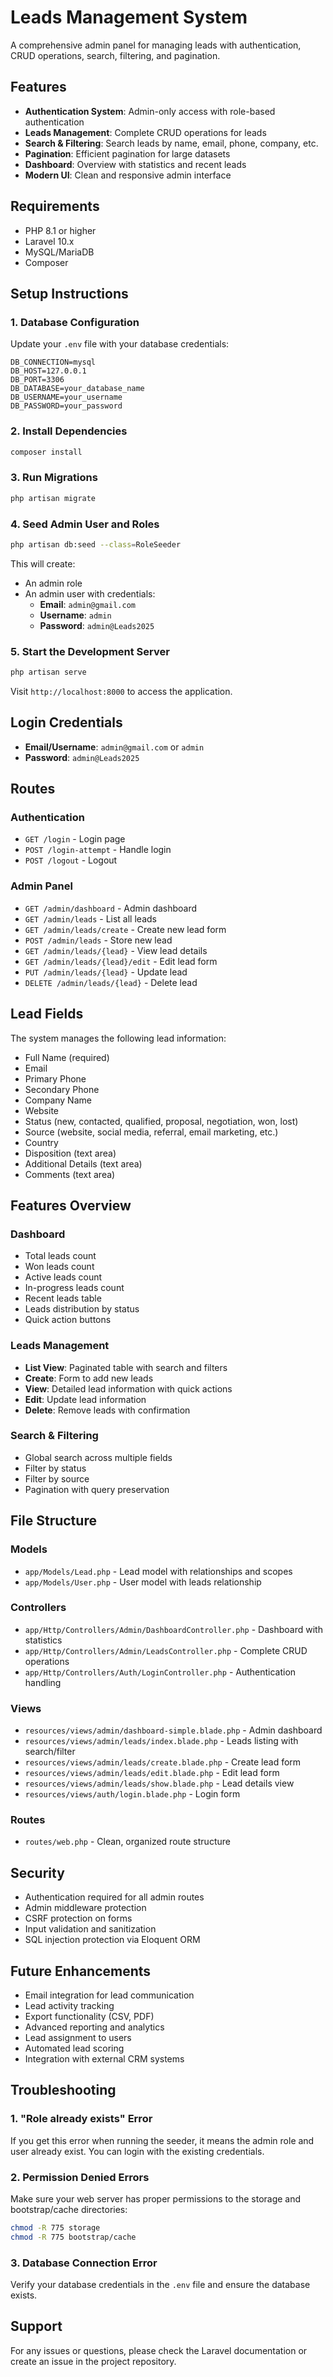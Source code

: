 # Leads Management System

A comprehensive admin panel for managing leads with authentication, CRUD operations, search, filtering, and pagination.

## Features

- **Authentication System**: Admin-only access with role-based authentication
- **Leads Management**: Complete CRUD operations for leads
- **Search & Filtering**: Search leads by name, email, phone, company, etc.
- **Pagination**: Efficient pagination for large datasets
- **Dashboard**: Overview with statistics and recent leads
- **Modern UI**: Clean and responsive admin interface

## Requirements

- PHP 8.1 or higher
- Laravel 10.x
- MySQL/MariaDB
- Composer

## Setup Instructions

### 1. Database Configuration

Update your `.env` file with your database credentials:

```env
DB_CONNECTION=mysql
DB_HOST=127.0.0.1
DB_PORT=3306
DB_DATABASE=your_database_name
DB_USERNAME=your_username
DB_PASSWORD=your_password
```

### 2. Install Dependencies

```bash
composer install
```

### 3. Run Migrations

```bash
php artisan migrate
```

### 4. Seed Admin User and Roles

```bash
php artisan db:seed --class=RoleSeeder
```

This will create:
- An admin role
- An admin user with credentials:
  - **Email**: `admin@gmail.com`
  - **Username**: `admin`
  - **Password**: `admin@Leads2025`

### 5. Start the Development Server

```bash
php artisan serve
```

Visit `http://localhost:8000` to access the application.

## Login Credentials

- **Email/Username**: `admin@gmail.com` or `admin`
- **Password**: `admin@Leads2025`

## Routes

### Authentication
- `GET /login` - Login page
- `POST /login-attempt` - Handle login
- `POST /logout` - Logout

### Admin Panel
- `GET /admin/dashboard` - Admin dashboard
- `GET /admin/leads` - List all leads
- `GET /admin/leads/create` - Create new lead form
- `POST /admin/leads` - Store new lead
- `GET /admin/leads/{lead}` - View lead details
- `GET /admin/leads/{lead}/edit` - Edit lead form
- `PUT /admin/leads/{lead}` - Update lead
- `DELETE /admin/leads/{lead}` - Delete lead

## Lead Fields

The system manages the following lead information:
- Full Name (required)
- Email
- Primary Phone
- Secondary Phone
- Company Name
- Website
- Status (new, contacted, qualified, proposal, negotiation, won, lost)
- Source (website, social media, referral, email marketing, etc.)
- Country
- Disposition (text area)
- Additional Details (text area)
- Comments (text area)

## Features Overview

### Dashboard
- Total leads count
- Won leads count
- Active leads count
- In-progress leads count
- Recent leads table
- Leads distribution by status
- Quick action buttons

### Leads Management
- **List View**: Paginated table with search and filters
- **Create**: Form to add new leads
- **View**: Detailed lead information with quick actions
- **Edit**: Update lead information
- **Delete**: Remove leads with confirmation

### Search & Filtering
- Global search across multiple fields
- Filter by status
- Filter by source
- Pagination with query preservation

## File Structure

### Models
- `app/Models/Lead.php` - Lead model with relationships and scopes
- `app/Models/User.php` - User model with leads relationship

### Controllers
- `app/Http/Controllers/Admin/DashboardController.php` - Dashboard with statistics
- `app/Http/Controllers/Admin/LeadsController.php` - Complete CRUD operations
- `app/Http/Controllers/Auth/LoginController.php` - Authentication handling

### Views
- `resources/views/admin/dashboard-simple.blade.php` - Admin dashboard
- `resources/views/admin/leads/index.blade.php` - Leads listing with search/filter
- `resources/views/admin/leads/create.blade.php` - Create lead form
- `resources/views/admin/leads/edit.blade.php` - Edit lead form
- `resources/views/admin/leads/show.blade.php` - Lead details view
- `resources/views/auth/login.blade.php` - Login form

### Routes
- `routes/web.php` - Clean, organized route structure

## Security

- Authentication required for all admin routes
- Admin middleware protection
- CSRF protection on forms
- Input validation and sanitization
- SQL injection protection via Eloquent ORM

## Future Enhancements

- Email integration for lead communication
- Lead activity tracking
- Export functionality (CSV, PDF)
- Advanced reporting and analytics
- Lead assignment to users
- Automated lead scoring
- Integration with external CRM systems

## Troubleshooting

### 1. "Role already exists" Error
If you get this error when running the seeder, it means the admin role and user already exist. You can login with the existing credentials.

### 2. Permission Denied Errors
Make sure your web server has proper permissions to the storage and bootstrap/cache directories:

```bash
chmod -R 775 storage
chmod -R 775 bootstrap/cache
```

### 3. Database Connection Error
Verify your database credentials in the `.env` file and ensure the database exists.

## Support

For any issues or questions, please check the Laravel documentation or create an issue in the project repository. 